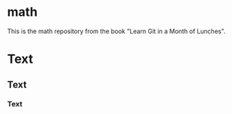 # math
This is the math repository from the book "Learn Git in a Month of Lunches".
# Text
## Text
### Text
